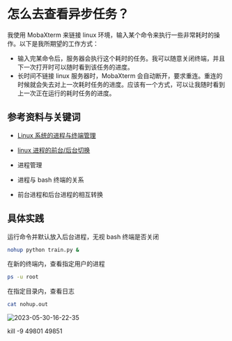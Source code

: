 # 怎么去查看异步任务？

我使用 MobaXterm 来链接 linux 环境，输入某个命令来执行一些非常耗时的操作。以下是我所期望的工作方式：

- 输入完某命令后，服务器会执行这个耗时的任务。我可以随意关闭终端，并且下一次打开时可以随时看到该任务的进度。
- 长时间不链接 linux 服务器时，MobaXterm 会自动断开，要求重连。重连的时候就会失去对上一次耗时任务的进度。应该有一个方式，可以让我随时看到上一次正在运行的耗时任务的进度。

## 参考资料与关键词

- [Linux 系统的进程与终端管理](https://www.cnblogs.com/paul03/p/9044997.html)
- [linux 进程的前台/后台切换](https://blog.csdn.net/weixin_43172925/article/details/119806014)

- 进程管理
- 进程与 bash 终端的关系
- 前台进程和后台进程的相互转换

## 具体实践

运行命令并默认放入后台进程，无视 bash 终端是否关闭

```bash
nohup python train.py &
```

在新的终端内，查看指定用户的进程

```bash
ps -u root
```

在指定目录内，查看日志

```bash
cat nohup.out
```

![2023-05-30-16-22-35](https://cdn.jsdelivr.net/gh/ruan-cat/img-store/img/2023-05-30-16-22-35.png)

kill -9 49801 49851
